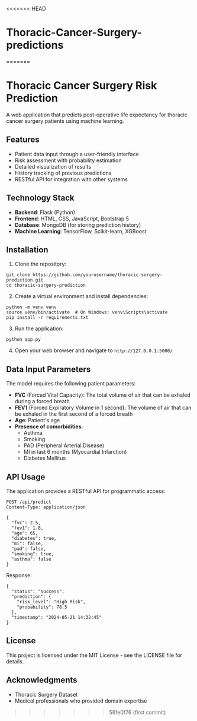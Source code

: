 <<<<<<< HEAD
# Thoracic-Cancer-Surgery-predictions
=======
# Thoracic Cancer Surgery Risk Prediction

A web application that predicts post-operative life expectancy for thoracic cancer surgery patients using machine learning.

## Features

- Patient data input through a user-friendly interface
- Risk assessment with probability estimation
- Detailed visualization of results
- History tracking of previous predictions
- RESTful API for integration with other systems

## Technology Stack

- **Backend**: Flask (Python)
- **Frontend**: HTML, CSS, JavaScript, Bootstrap 5
- **Database**: MongoDB (for storing prediction history)
- **Machine Learning**: TensorFlow, Scikit-learn, XGBoost

## Installation

1. Clone the repository:
```
git clone https://github.com/yourusername/thoracic-surgery-prediction.git
cd thoracic-surgery-prediction
```

2. Create a virtual environment and install dependencies:
```
python -m venv venv
source venv/bin/activate  # On Windows: venv\Scripts\activate
pip install -r requirements.txt
```

3. Run the application:
```
python app.py
```

4. Open your web browser and navigate to `http://127.0.0.1:5000/`

## Data Input Parameters

The model requires the following patient parameters:

- **FVC** (Forced Vital Capacity): The total volume of air that can be exhaled during a forced breath
- **FEV1** (Forced Expiratory Volume in 1 second): The volume of air that can be exhaled in the first second of a forced breath
- **Age**: Patient's age
- **Presence of comorbidities**:
  - Asthma
  - Smoking
  - PAD (Peripheral Arterial Disease)
  - MI in last 6 months (Myocardial Infarction)
  - Diabetes Mellitus

## API Usage

The application provides a RESTful API for programmatic access:

```
POST /api/predict
Content-Type: application/json

{
  "fvc": 2.5,
  "fev1": 1.8,
  "age": 65,
  "diabetes": true,
  "mi": false,
  "pad": false,
  "smoking": true,
  "asthma": false
}
```

Response:
```
{
  "status": "success",
  "prediction": {
    "risk_level": "High Risk",
    "probability": 78.5
  },
  "timestamp": "2024-05-21 14:32:45"
}
```

## License

This project is licensed under the MIT License - see the LICENSE file for details.

## Acknowledgments

- Thoracic Surgery Dataset
- Medical professionals who provided domain expertise 
>>>>>>> 56fe0f76 (first commit)
